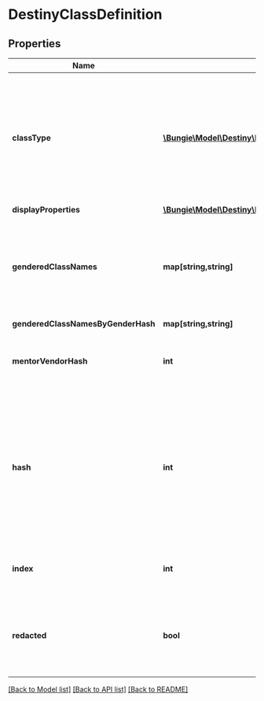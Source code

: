 # DestinyClassDefinition

## Properties
Name | Type | Description | Notes
------------ | ------------- | ------------- | -------------
**classType** | [**\Bungie\Model\Destiny\DestinyClass**](DestinyClass.md) | In Destiny 1, we added a convenience Enumeration for referring to classes. We&#39;ve kept it, though mostly for posterity. This is the enum value for this definition&#39;s class. | [optional] 
**displayProperties** | [**\Bungie\Model\Destiny\Definitions\Common\DestinyDisplayPropertiesDefinition**](DestinyDisplayPropertiesDefinition.md) |  | [optional] 
**genderedClassNames** | **map[string,string]** | A localized string referring to the singular form of the Class&#39;s name when referred to in gendered form. Keyed by the DestinyGender. | [optional] 
**genderedClassNamesByGenderHash** | **map[string,string]** |  | [optional] 
**mentorVendorHash** | **int** | Mentors don&#39;t really mean anything anymore. Don&#39;t expect this to be populated. | [optional] 
**hash** | **int** | The unique identifier for this entity. Guaranteed to be unique for the type of entity, but not globally.  When entities refer to each other in Destiny content, it is this hash that they are referring to. | [optional] 
**index** | **int** | The index of the entity as it was found in the investment tables. | [optional] 
**redacted** | **bool** | If this is true, then there is an entity with this identifier/type combination, but BNet is not yet allowed to show it. Sorry! | [optional] 

[[Back to Model list]](../README.md#documentation-for-models) [[Back to API list]](../README.md#documentation-for-api-endpoints) [[Back to README]](../README.md)


